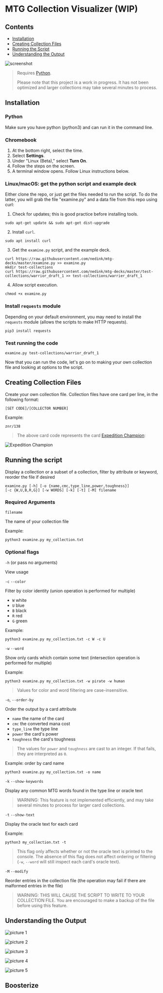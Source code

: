 # MTG Collection Visualizer (WIP)

## Contents

- [Installation](#installation)
- [Creating Collection Files](#creating-collection-files)
- [Running the Script](#running-the-script)
- [Understanding the Output](#understanding-the-output)

![screenshot](./screenshot.png)

> Requires [Python](https://www.python.org/downloads/). 
>
> Please note that this project is a work in progress. It has not been optimized and larger collections may take several minutes to process.

## Installation

### Python
Make sure you have python (python3) and can run it in the command line.

### Chromebook

1. At the bottom right, select the time.
2. Select __Settings__.
3. Under "Linux (Beta)," select __Turn On__.
4. Follow the steps on the screen.
5. A terminal window opens. Follow Linux instructions below.

### Linux/macOS: get the python script and example deck 

Either clone the repo, or just get the files needed to run the script. To do the latter, you 
will grab the file "examine.py" and a data file from this repo using curl:

1. Check for updates; this is good practice before installing tools.

```
sudo apt-get update && sudo apt-get dist-upgrade
```

2. Install `curl`.

```
sudo apt install curl
```

3. Get the `examine.py` script, and the example deck.

```
curl https://raw.githubusercontent.com/nedink/mtg-decks/master/examine.py >> examine.py
mkdir test-collections
curl https://raw.githubusercontent.com/nedink/mtg-decks/master/test-collections/warrior_draft_1 >> test-collections/warrier_draft_1
```

4. Allow script execution.

```
chmod +x examine.py
```

### Install `requests` module

Depending on your default environment, you may need to install the `requests` module (allows the scripts to make HTTP requests).

```
pip3 install requests
```

### Test running the code

```
examine.py test-collections/warrior_draft_1
```

Now that you can run the code, let's go on to making your own collection file and looking at options to the script.

## Creating Collection Files

Create your own collection file. 
Collection files have one card per line, in the following format:

```
[SET CODE]/[COLLECTOR NUMBER]
```

Example: 

```
znr/138
```

> The above card code represents the card [Expedition Champion](https://scryfall.com/card/znr/138/expedition-champion?utm_source=api):

![Expedition Champion](https://c1.scryfall.com/file/scryfall-cards/small/front/3/0/30084dc1-f501-4b7c-972d-1a3b9137083a.jpg?1604196963)

## Running the script

Display a collection or a subset of a collection, filter by attribute or keyword, reorder the file if desired

```
examine.py [-h] [-o {name,cmc,type_line,power,toughness}]
[-c {W,U,B,R,G}] [-w WORDS] [-k] [-t] [-M] filename
```

### Required Arguments

`filename` 

The name of your collection file

Example:

```
python3 examine.py my_collection.txt
```

### Optional flags

`-h` (or pass no arguments)

View usage

`-c` `--color`

Filter by color identity (union operation is performed for multiple)

- `W` white
- `U` blue
- `B` black
- `R` red
- `G` green

Example: 

```
python3 examine.py my_collection.txt -c W -c U
```

`-w` `--word`

Show only cards which contain some text (intersection operation is performed for multiple)

Example:

```
python3 examine.py my_collection.txt -w pirate -w human
```

> Values for color and word filtering are case-insensitive.

`-o`, `--order-by` 

Order the output by a card attribute

- `name` the name of the card
- `cmc` the converted mana cost
- `type_line` the type line
- `power` the card's power
- `toughness` the card's toughness

> The values for `power` and `toughness` are cast to an integer. If that fails, they are interpreted as `0`.

Example: order by card name

```
python3 examine.py my_collection.txt -o name
```

`-k` `--show-keywords`

Display any common MTG words found in the type line or oracle text

> WARNING: This feature is not implemented efficiently, and may take several minutes to process for larger card collections.

`-t` `--show-text` 

Display the oracle text for each card

Example:

```
python3 my_collection.txt -t
```

> This flag only affects whether or not the oracle text is printed to the console. The absence of this flag does not affect ordering or filtering (`-w`, `--word` will still inspect each card's oracle text).

`-M` `--modify` 

Reorder entries in the collection file (the operation may fail if there are malformed entries in the file)

> WARNING: THIS WILL CAUSE THE SCRIPT TO WRITE TO YOUR COLLECTION FILE. You are encouraged to make a backup of the file before using this feature.

## Understanding the Output

![picture 1](./pictures/output1.PNG)

![picture 2](./pictures/output2.PNG)

![picture 3](./pictures/output3.PNG)

![picture 4](./pictures/output4.PNG)

![picture 5](./pictures/output5.PNG)


## Boosterize
